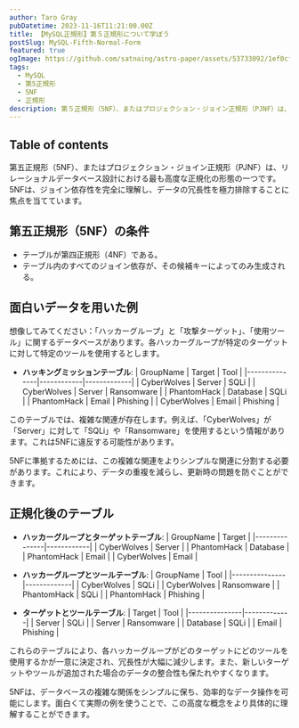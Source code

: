 ```yaml
---
author: Taro Gray
pubDatetime: 2023-11-16T11:21:00.00Z
title: 【MySQL正規形】第５正規形について学ぼう
postSlug: MySQL-Fifth-Normal-Form
featured: true
ogImage: https://github.com/satnaing/astro-paper/assets/53733092/1ef0cf03-8137-4d67-ac81-84a032119e3a
tags:
  - MySQL
  - 第5正規形
  - 5NF
  - 正規形
description: 第５正規形（5NF）、またはプロジェクション・ジョイン正規形（PJNF）は、リレーショナルデータベース設計における最も高度な正規化の形態の一つです。5NFは、ジョイン依存性を完全に理解し、データの冗長性を極力排除することに焦点を当てています。
---
```


## Table of contents

第五正規形（5NF）、またはプロジェクション・ジョイン正規形（PJNF）は、リレーショナルデータベース設計における最も高度な正規化の形態の一つです。5NFは、ジョイン依存性を完全に理解し、データの冗長性を極力排除することに焦点を当てています。

## 第五正規形（5NF）の条件

- テーブルが第四正規形（4NF）である。
- テーブル内のすべてのジョイン依存が、その候補キーによってのみ生成される。

## 面白いデータを用いた例

想像してみてください：「ハッカーグループ」と「攻撃ターゲット」、「使用ツール」に関するデータベースがあります。各ハッカーグループが特定のターゲットに対して特定のツールを使用するとします。

- **ハッキングミッションテーブル**:
  | GroupName | Target | Tool |
  |---------------|------------|-------------|
  | CyberWolves | Server | SQLi |
  | CyberWolves | Server | Ransomware |
  | PhantomHack | Database | SQLi |
  | PhantomHack | Email | Phishing |
  | CyberWolves | Email | Phishing |

このテーブルでは、複雑な関連が存在します。例えば、「CyberWolves」が「Server」に対して「SQLi」や「Ransomware」を使用するという情報があります。これは5NFに違反する可能性があります。

5NFに準拠するためには、この複雑な関連をよりシンプルな関連に分割する必要があります。これにより、データの重複を減らし、更新時の問題を防ぐことができます。

## 正規化後のテーブル

- **ハッカーグループとターゲットテーブル**:
  | GroupName | Target |
  |---------------|------------|
  | CyberWolves | Server |
  | PhantomHack | Database |
  | PhantomHack | Email |
  | CyberWolves | Email |

- **ハッカーグループとツールテーブル**:
  | GroupName | Tool |
  |---------------|-------------|
  | CyberWolves | SQLi |
  | CyberWolves | Ransomware |
  | PhantomHack | SQLi |
  | PhantomHack | Phishing |

- **ターゲットとツールテーブル**:
  | Target | Tool |
  |---------------|-------------|
  | Server | SQLi |
  | Server | Ransomware |
  | Database | SQLi |
  | Email | Phishing |

これらのテーブルにより、各ハッカーグループがどのターゲットにどのツールを使用するかが一意に決定され、冗長性が大幅に減少します。また、新しいターゲットやツールが追加された場合のデータの整合性も保たれやすくなります。

5NFは、データベースの複雑な関係をシンプルに保ち、効率的なデータ操作を可能にします。面白くて実際の例を使うことで、この高度な概念をより具体的に理解することができます。
